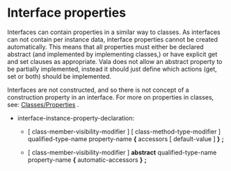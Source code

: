 

Interface properties
====================

Interfaces can contain properties in a similar way to classes. As interfaces can not contain per instance data, interface properties cannot be created automatically. This means that all properties must either be declared abstract (and implemented by implementing classes,)
or have explicit get and set clauses as appropriate. Vala does not allow an abstract property to be partially implemented, instead it should just define which actions (get, set or both) should be implemented.

Interfaces are not constructed, and so there is not concept of a construction property in an interface. For more on properties in classes, see:
[Classes/Properties](http://wiki.gnome.org/action/show/Projects/Vala/Manual/Export/Vala/Manual/Classes#Properties)
.

-   interface-instance-property-declaration:

    -   [ class-member-visibility-modifier ] [ class-method-type-modifier ] qualified-type-name property-name **{** accessors [ default-value ] **}** **;**

    -   [ class-member-visibility-modifier ] **abstract** qualified-type-name property-name **{** automatic-accessors **}** **;**


